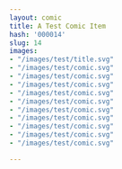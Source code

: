 ```yaml
---
layout: comic
title: A Test Comic Item
hash: '000014'
slug: 14
images:
- "/images/test/title.svg"
- "/images/test/comic.svg"
- "/images/test/comic.svg"
- "/images/test/comic.svg"
- "/images/test/comic.svg"
- "/images/test/comic.svg"
- "/images/test/comic.svg"
- "/images/test/comic.svg"
- "/images/test/comic.svg"
- "/images/test/comic.svg"
- "/images/test/comic.svg"

---
```

